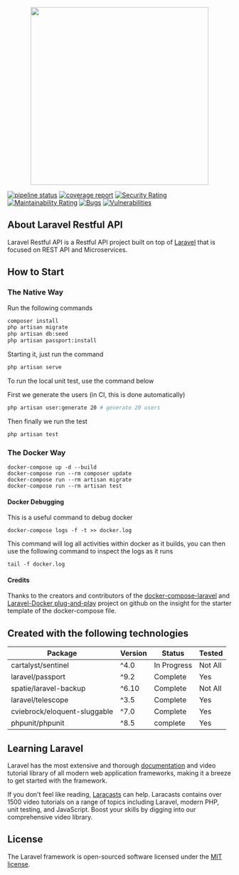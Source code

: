 <p align="center"><img src="https://res.cloudinary.com/dtfbvvkyp/image/upload/v1566331377/laravel-logolockup-cmyk-red.svg" width="400"></p>

[![pipeline status](https://gitlab.com/mark-heramis/laravel-restful-api/badges/master/pipeline.svg)](https://gitlab.com/mark-heramis/laravel-restful-api/-/commits/master)
[![coverage report](https://gitlab.com/mark-heramis/laravel-restful-api/badges/master/coverage.svg)](https://gitlab.com/mark-heramis/laravel-restful-api/-/commits/master)
[![Security Rating](https://sonarcloud.io/api/project_badges/measure?project=mark-heramis_laravel-restful-api&metric=security_rating)](https://sonarcloud.io/dashboard?id=mark-heramis_laravel-restful-api)
[![Maintainability Rating](https://sonarcloud.io/api/project_badges/measure?project=mark-heramis_laravel-restful-api&metric=sqale_rating)](https://sonarcloud.io/dashboard?id=mark-heramis_laravel-restful-api)
[![Bugs](https://sonarcloud.io/api/project_badges/measure?project=mark-heramis_laravel-restful-api&metric=bugs)](https://sonarcloud.io/dashboard?id=mark-heramis_laravel-restful-api)
[![Vulnerabilities](https://sonarcloud.io/api/project_badges/measure?project=mark-heramis_laravel-restful-api&metric=vulnerabilities)](https://sonarcloud.io/dashboard?id=mark-heramis_laravel-restful-api)

## About Laravel Restful API

Laravel Restful API is a Restful API project built on top of [Laravel](https://github.com/laravel/laravel) that is focused on REST API and Microservices.

## How to Start

### The Native Way

Run the following commands

```bash
composer install
php artisan migrate
php artisan db:seed
php artisan passport:install
```

Starting it, just run the command

```bash
php artisan serve
```

To run the local unit test, use the command below

First we generate the users (in CI, this is done automatically)
```bash
php artisan user:generate 20 # generate 20 users
```

Then finally we run the test
```bash
php artisan test
```

### The Docker Way

```
docker-compose up -d --build
docker-compose run --rm composer update
docker-compose run --rm artisan migrate
docker-compose run --rm artisan test
```

#### Docker Debugging

This is a useful command to debug docker

```
docker-compose logs -f -t >> docker.log
```

This command will log all activities within docker as it builds, you can then use the following command to inspect the logs as it runs

```
tail -f docker.log
```

#### Credits

Thanks to the creators and contributors of the [docker-compose-laravel](https://github.com/aschmelyun/docker-compose-laravel) and [Laravel-Docker plug-and-play](https://github.com/shsma/laravel-docker) project on github on the insight for the starter template of the docker-compose file.

## Created with the following technologies

| Package                       | Version | Status       | Tested  |
|-------------------------------|---------|--------------|---------|
| cartalyst/sentinel            | ^4.0    | In Progress  | Not All |
| laravel/passport              | ^9.2    | Complete     | Yes     |
| spatie/laravel-backup         | ^6.10   | Complete     | Not All |
| laravel/telescope             | ^3.5    | Complete     | Yes     |
| cviebrock/eloquent-sluggable  | ^7.0    | Complete     | Yes     |
| phpunit/phpunit               | ^8.5    | complete     | Yes     |

## Learning Laravel

Laravel has the most extensive and thorough [documentation](https://laravel.com/docs) and video tutorial library of all modern web application frameworks, making it a breeze to get started with the framework.

If you don't feel like reading, [Laracasts](https://laracasts.com) can help. Laracasts contains over 1500 video tutorials on a range of topics including Laravel, modern PHP, unit testing, and JavaScript. Boost your skills by digging into our comprehensive video library.

## License

The Laravel framework is open-sourced software licensed under the [MIT license](https://opensource.org/licenses/MIT).
